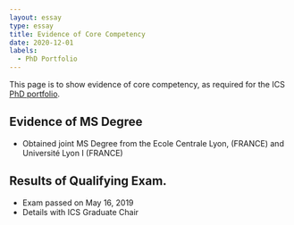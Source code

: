 ```yaml
---
layout: essay
type: essay
title: Evidence of Core Competency
date: 2020-12-01
labels:
  - PhD Portfolio
---
```


This page is to show evidence of core competency, as required for the ICS [PhD portfolio](http://www.ics.hawaii.edu/academics/graduate-degree-programs/ph-d-in-ics/#phd-portfolio).

## Evidence of MS Degree
* Obtained joint MS Degree from the Ecole Centrale Lyon, (FRANCE) and Université
  Lyon I (FRANCE)

## Results of Qualifying Exam.
* Exam passed on May 16, 2019
* Details with ICS Graduate Chair
